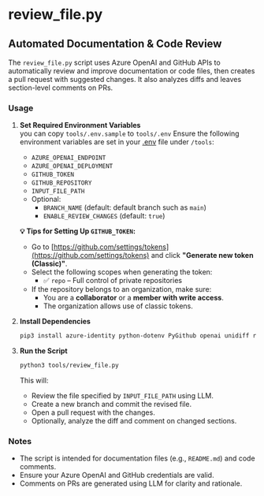 # review_file.py

## Automated Documentation & Code Review

The `review_file.py` script uses Azure OpenAI and GitHub APIs to automatically review and improve documentation or code files, then creates a pull request with suggested changes. It also analyzes diffs and leaves section-level comments on PRs.

### Usage

1. **Set Required Environment Variables**  
   you can copy `tools/.env.sample` to `tools/.env`
   Ensure the following environment variables are set in your [.env](../tools/.env) file under `/tools`:
   - `AZURE_OPENAI_ENDPOINT`
   - `AZURE_OPENAI_DEPLOYMENT`
   - `GITHUB_TOKEN`
   - `GITHUB_REPOSITORY`
   - `INPUT_FILE_PATH`
   - Optional:
      - `BRANCH_NAME` (default: default branch such as `main`)
      - `ENABLE_REVIEW_CHANGES` (default: `true`)
   
   **💡 Tips for Setting Up `GITHUB_TOKEN`:**
   - Go to [https://github.com/settings/tokens](https://github.com/settings/tokens) and click **"Generate new token (Classic)"**.
   - Select the following scopes when generating the token:
     - ✅ `repo` – Full control of private repositories
   - If the repository belongs to an organization, make sure:
     - You are a **collaborator** or a **member with write access**.
     - The organization allows use of classic tokens.

2. **Install Dependencies**  
   ```bash
   pip3 install azure-identity python-dotenv PyGithub openai unidiff requests
   ```

3. **Run the Script**  
   ```bash
   python3 tools/review_file.py
   ```
   This will:
   - Review the file specified by `INPUT_FILE_PATH` using LLM.
   - Create a new branch and commit the revised file.
   - Open a pull request with the changes.
   - Optionally, analyze the diff and comment on changed sections.

### Notes

- The script is intended for documentation files (e.g., `README.md`) and code comments.
- Ensure your Azure OpenAI and GitHub credentials are valid.
- Comments on PRs are generated using LLM for clarity and rationale.
